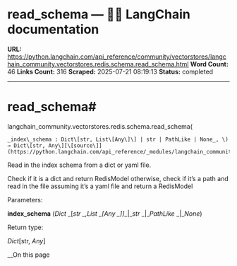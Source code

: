 # read_schema — 🦜🔗 LangChain  documentation

**URL:** https://python.langchain.com/api_reference/community/vectorstores/langchain_community.vectorstores.redis.schema.read_schema.html
**Word Count:** 46
**Links Count:** 316
**Scraped:** 2025-07-21 08:19:13
**Status:** completed

---

# read\_schema\#

langchain\_community.vectorstores.redis.schema.read\_schema\(

    _index\_schema : Dict\[str, List\[Any\]\] | str | PathLike | None_, \) → Dict\[str, Any\][\[source\]](https://python.langchain.com/api_reference/_modules/langchain_community/vectorstores/redis/schema.html#read_schema)\#     

Read in the index schema from a dict or yaml file.

Check if it is a dict and return RedisModel otherwise, check if it’s a path and read in the file assuming it’s a yaml file and return a RedisModel

Parameters:     

**index\_schema** \(_Dict_ _\[__str_ _,__List_ _\[__Any_ _\]__\]__|__str_ _|__PathLike_ _|__None_\)

Return type:     

_Dict_\[str, _Any_\]

__On this page